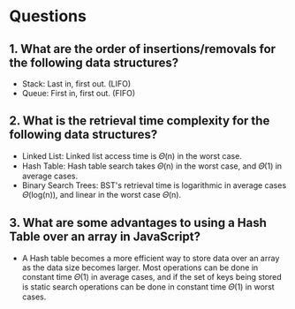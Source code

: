 # Questions

## 1. What are the order of insertions/removals for the following data structures?
* Stack: Last in, first out. (LIFO)
* Queue: First in, first out. (FIFO)


## 2. What is the retrieval time complexity for the following data structures?
* Linked List: Linked list access time is 𝛩(n) in the worst case.
* Hash Table: Hash table search takes 𝛩(n) in the worst case, and 𝛩(1) in average cases.
* Binary Search Trees: BST's retrieval time is logarithmic in average cases 𝛩(log(n)), and linear in the worst case 𝛩(n).

## 3. What are some advantages to using a Hash Table over an array in JavaScript?
  * A Hash table becomes a more efficient way to store data over an array as the data size becomes larger. Most operations can be done in constant time 𝛩(1) in average cases, and if the set of keys being stored is static search operations can be done in constant time 𝛩(1) in worst cases.
